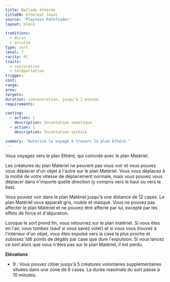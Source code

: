 ```yaml
---
title: Ballade éthérée
titleEN: Ethereal Jaunt
source: 'Playtest Pathfinder'
layout: block

traditions:
  - divin
  - occulte
type: sort
level: 7
rarity: PC
traits:
  - conjuration
  - teleportation
trigger: 
cost: 
range: 
area: 
targets: 
duration: concentration, jusqu'à 1 minute
requirements: 

casting:
  - action: 1
    description: Incantation somatique
  - action: 1
    description: Incantation verbale

summary: "Autorise le voyage à travers le plan Ethéré."
---
```

Vous voyagez vers le plan Ethéré, qui coïncide avec le plan Matériel. 

Les créatures du plan Matériel ne peuvent pas vous voir et vous pouvez vous déplacer d'un objet à l'autre sur le plan Matériel. Vous vous déplacez à la moitié de votre vitesse de déplacement normale, mais vous pouvez vous déplacer dans n'importe quelle direction (y compris vers le haut ou vers le bas). 

Vous pouvez voir dans le plan Matériel jusqu'à une distance de 12 cases. Le plan Matériel vous apparaît gris, rouble et masqué. Vous ne pouvez pas affecter le plan Matériel et ne pouvez être affecté par lui, excepté par les effets de force et d'abjuration.

Lorsque le sort prend fin, vous retournez sur le plan matériel. Si vous êtes en l'air, vous tombez (sauf si vous savez voler) et si vous vous trouvez à l'intérieur d'un objet, vous êtes expulsé vers la case la plus proche et subissez 1d6 points de dégâts par case que dure l'expulsion. Si vous lancez ce sort alors que vous n'êtes pas sur le plan Matériel, il est perdu.

**Elévations**
* 9 : Vous pouvez cibler jusqu'à 5 créatures volontaires supplémentaires situées dans une zone de 6 cases. La durée maximale du sort passe à 10 minutes.